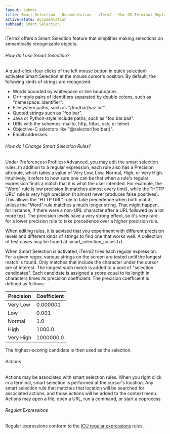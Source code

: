 ```yaml
---
layout: subdoc
title: Smart Selection - Documentation - iTerm2 - Mac OS Terminal Replacement
active-state: documentation
subhead: Smart Selection
---
```

iTerm2 offers a Smart Selection feature that simplifies making selections on semantically recognizable objects.
<h6 class="question">How do I use Smart Selection?</h6>
A quad-click (four clicks of the left mouse button in quick selection) activates Smart Selection at the mouse cursor's position. By default, the following kinds of strings are recognized: 
<ul>
        <li>Words bounded by whitespace or line boundaries.</li>
        <li>C++-style pairs of identifiers separated by double colons, such as "namespace::identifier".</li>
        <li>Filesystem paths, such as "/foo/bar/baz.txt".</li>
        <li>Quoted strings such as "foo bar".</li>
        <li>Java or Python-style include paths, such as "foo.bar.baz".</li>
        <li>URIs with the schemes: mailto, http, https, ssh, or telnet.</li>
        <li>Objective-C selectors like "@selector(foo:bar:)".</li>
        <li>Email addresses.</li>
</ul>
<h6 class="question">How do I Change Smart Selection Rules?</h6>
Under Preferences>Profiles>Advanced, you may edit the smart selection rules. In addition to a regular expression, each rule also has a Precision attribute, which takes a value of Very Low, Low, Normal, High, or Very High. Intuitively, it refers to how sure one can be that when a rule's regular expression finds a match that it is what the user intended. For example, the "Word" rule is low precision (it matches almost every time), while the "HTTP URL" rule is very high precision (it almost never produces false positives). This allows the "HTTP URL" rule to take precedence when both match, unless the "Word" rule matches a much longer string. That might happen, for instance, if there were a non-URL character after a URL followed by a lot more text. The precision levels have a very strong effect, so it's very rare for a lower precision rule to take precedence over a higher precision rule.

When editing rules, it is advised that you experiment with different precision levels and different kinds of strings to find one that works well. A collection of test cases may be found at smart_selection_cases.txt.

When Smart Selection is activated, iTerm2 tries each regular expression. For a given regex, various strings on the screen are tested until the longest match is found. Only matches that include the character under the cursor are of interest. The longest such match is added to a pool of "selection candidates". Each candidate is assigned a score equal to its length in characters times its precision coefficient. The precision coefficient is defined as follows:
<table>
        <thead>
                <tr>
                        <th>Precision</th>
                        <th>Coefficient</th>
                </tr>
        </thead>
        <tbody>
                <tr>
                        <td>Very Low</td>
                        <td>0.000001</td>
                </tr>
                <tr>
                        <td>Low</td>
                        <td>0.001</td>
                </tr>
                <tr>
                        <td>Normal</td>
                        <td>1.0</td>
                </tr>
                <tr>
                        <td>High</td>
                        <td>1000.0</td>
                </tr>
                <tr>
                        <td>Very High</td>
                        <td>1000000.0</td>
                </tr>
        </tbody>
</table>
The highest-scoring candidate is then used as the selection.
<h6 class="question">Actions</h6>
Actions may be associated with smart selection rules. When you right click in a terminal, smart selection is performed at the cursor's location. Any smart selection rule that matches that location will be searched for associated actions, and those actions will be added to the context menu. Actions may open a file, open a URL, run a command, or start a coprocess.
<h6 class="question">Regular Expressions</h6>
Regular expressions conform to the <a href="http://userguide.icu-project.org/strings/regexp">ICU regular expressions</a> rules.
